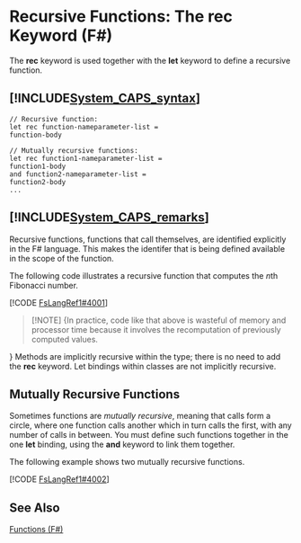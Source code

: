 # Recursive Functions: The rec Keyword (F#)

The **rec** keyword is used together with the **let** keyword to define a recursive function.


## [!INCLUDE[System_CAPS_syntax](//System/Token/System_CAPS_syntax_md.md)]

```
// Recursive function:
let rec function-nameparameter-list = 
function-body

// Mutually recursive functions:
let rec function1-nameparameter-list =
function1-body
and function2-nameparameter-list =
function2-body
...
```

## [!INCLUDE[System_CAPS_remarks](//System/Token/System_CAPS_remarks_md.md)]
Recursive functions, functions that call themselves, are identified explicitly in the F# language. This makes the identifer that is being defined available in the scope of the function.

The following code illustrates a recursive function that computes the *n*th Fibonacci number.

[!CODE [FsLangRef1#4001](../CodeSnippet/VS_Snippets_Fsharp/fslangref1/FSharp/fs/recursivefunctions.fs#4001)]
    
>[!NOTE] {In practice, code like that above is wasteful of memory and processor time because it involves the recomputation of previously computed values.

}
Methods are implicitly recursive within the type; there is no need to add the **rec** keyword. Let bindings within classes are not implicitly recursive.


## Mutually Recursive Functions
Sometimes functions are *mutually recursive*, meaning that calls form a circle, where one function calls another which in turn calls the first, with any number of calls in between. You must define such functions together in the one **let** binding, using the **and** keyword to link them together.

The following example shows two mutually recursive functions.

[!CODE [FsLangRef1#4002](../CodeSnippet/VS_Snippets_Fsharp/fslangref1/FSharp/fs/recursivefunctions.fs#4002)]
    
## See Also
[Functions &#40;F&#35;&#41;](Functions+28%F%2329%.md)

